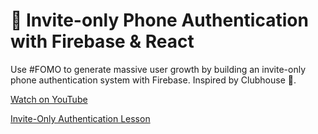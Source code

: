 # 👋 Invite-only Phone Authentication with Firebase & React

Use #FOMO to generate massive user growth by building an invite-only phone authentication system with Firebase. Inspired by Clubhouse 👋. 

[Watch on YouTube](https://youtu.be/yJ5agkia4o8)

[Invite-Only Authentication Lesson](https://fireship.io/lessons/invite-only-firebase-phone-auth)